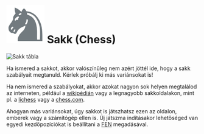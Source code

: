 # ![Sakk ikon](https://github.com/gbtami/pychess-variants/blob/master/static/icons/chess.svg) Sakk (Chess)

![Sakk tábla](https://github.com/gbtami/pychess-variants/blob/master/static/images/CVariantsGuide/Chess.png?raw=true)

Ha ismered a sakkot, akkor valószínűleg nem azért jöttél ide, hogy a sakk szabályait megtanuld. Kérlek próbálj ki más variánsokat is!

Ha nem ismered a szabályokat, akkor azokat nagyon sok helyen megtalálod az interneten, például a [wikipédián](https://hu.wikipedia.org/wiki/Sakk) vagy a legnagyobb sakkoldalakon, mint pl. a [lichess](https://lichess.org) vagy a [chess.com](https://chess.com).

Ahogyan más variánsokat, úgy sakkot is játszhatsz ezen az oldalon, emberek vagy a számítógép ellen is. Új játszma indításakor lehetőséged van egyedi kezdőpozíciókat is beállítani a [FEN](https://en.wikipedia.org/wiki/Forsyth%E2%80%93Edwards_Notation) megadásával.
